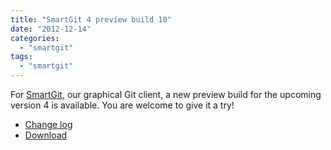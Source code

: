 ```yaml
---
title: "SmartGit 4 preview build 10"
date: "2012-12-14"
categories: 
  - "smartgit"
tags: 
  - "smartgit"
---
```


For [SmartGit](http://www.syntevo.com/smartgit/), our graphical Git client, a new preview build for the upcoming version 4 is available. You are welcome to give it a try!

- [Change log](http://www.syntevo.com/smartgit/changelog-eap.txt)
- [Download](http://www.syntevo.com/smartgit/early-access.html)
[](http://www.syntevo.com/smartgit/early-access.html)
